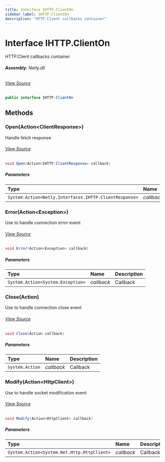```yaml
---
title: Interface IHTTP.ClientOn
sidebar_label: IHTTP.ClientOn
description: "HTTP.Client callbacks container"
---
```

# Interface IHTTP.ClientOn
HTTP.Client callbacks container

###### **Assembly**: Netly.dll
###### [View Source](https://github.com/alec1o/Netly/blob/dev/src/http/interfaces/IHTTP.ClientOn.cs#L11)
```csharp title="Declaration"
public interface IHTTP.ClientOn
```
## Methods
### Open(Action&lt;ClientResponse&gt;)
Handle fetch response
###### [View Source](https://github.com/alec1o/Netly/blob/dev/src/http/interfaces/IHTTP.ClientOn.cs#L17)
```csharp title="Declaration"
void Open(Action<IHTTP.ClientResponse> callback)
```

##### Parameters

| Type | Name | Description |
|:--- |:--- |:--- |
| `System.Action<Netly.Interfaces.IHTTP.ClientResponse>` | *callback* | Callback |

### Error(Action&lt;Exception&gt;)
Use to handle connection error event
###### [View Source](https://github.com/alec1o/Netly/blob/dev/src/http/interfaces/IHTTP.ClientOn.cs#L23)
```csharp title="Declaration"
void Error(Action<Exception> callback)
```

##### Parameters

| Type | Name | Description |
|:--- |:--- |:--- |
| `System.Action<System.Exception>` | *callback* | Callback |

### Close(Action)
Use to handle connection close event
###### [View Source](https://github.com/alec1o/Netly/blob/dev/src/http/interfaces/IHTTP.ClientOn.cs#L29)
```csharp title="Declaration"
void Close(Action callback)
```

##### Parameters

| Type | Name | Description |
|:--- |:--- |:--- |
| `System.Action` | *callback* | Callback |

### Modify(Action&lt;HttpClient&gt;)
Use to handle socket modification event
###### [View Source](https://github.com/alec1o/Netly/blob/dev/src/http/interfaces/IHTTP.ClientOn.cs#L35)
```csharp title="Declaration"
void Modify(Action<HttpClient> callback)
```

##### Parameters

| Type | Name | Description |
|:--- |:--- |:--- |
| `System.Action<System.Net.Http.HttpClient>` | *callback* | Callback |

